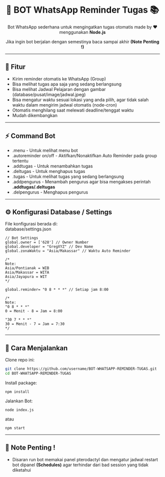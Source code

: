 <!-- Banner -->
<h1 align="center">🤖 BOT WhatsApp Reminder Tugas 📚</h1>
<p align="center">
  Bot WhatsApp sederhana untuk mengingatkan tugas otomatis  
  made by ❤️ menggunakan <b>Node.js</b></b>
</p>
<p align="center">
  Jika ingin bot berjalan dengan semestinya baca sampai akhir <b>(Note Penting !)</b>
</p>

---

## 🚀 Fitur
- Kirim reminder otomatis ke WhatsApp (Group)
- Bisa melihat tugas apa saja yang sedang berlangsung
- Bisa melihat Jadwal Pelajaran dengan gambar (database/pusat/image/jadwal.jpeg)
- Bisa mengatur waktu sesuai lokasi yang anda pilih, agar tidak salah waktu dalam mengirim jadwal otomatis (node-cron)
- Otomatis menghilang saat melewati deadline/tenggat waktu
- Mudah dikembangkan

---

## ⚡ Command Bot
- .menu - Untuk melihat menu bot
- .autoreminder on/off - Aktifkan/Nonaktifkan Auto Reminder pada group tertentu
- .addtugas - Untuk menambahkan tugas
- .deltugas - Untuk menghapus tugas
- .tugas - Untuk melihat tugas yang sedang berlangsung
- .addpengurus - Menambah pengurus agar bisa mengakses perintah <b>.addtugas/.deltugas</b>
- .delpengurus - Menghapus pengurus

---

## ⚙️ Konfigurasi Database / Settings

File konfigurasi berada di:  
database/settings.json

```
// Bot Settings
global.owner = ['628'] // Owner Number
global.developer = "GregXYZ" // Dev Name
global.zonaWaktu = "Asia/Makassar" // Waktu Auto Reminder

/*
Note:
Asia/Pontianak = WIB
Asia/Makassar = WITA
Asia/Jayapura = WIT
*/

global.reminder= "0 8 * * *" // Setiap jam 8:00

/*
Note:
"0 8 * * *"
0 = Menit - 8 = Jam = 8:00

"30 7 * * *"
30 = Menit - 7 = Jam = 7:30
*/
```

---

## 🔧 Cara Menjalankan
Clone repo ini:
```bash
git clone https://github.com/username/BOT-WHATSAPP-REMINDER-TUGAS.git
cd BOT-WHATSAPP-REMINDER-TUGAS
```
Install package:
```
npm install
```
Jalankan Bot:
```
node index.js
```
atau
```
npm start
```
---

## 📝 Note Penting !
- Disaran run bot memakai panel pterodactyl dan mengatur jadwal restart bot dipanel <b>(Schedules)</b> agar terhindar dari bad session yang tidak diketahui
